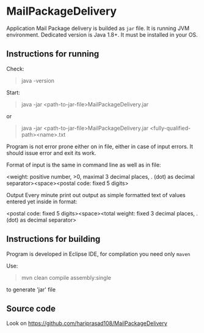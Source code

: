 MailPackageDelivery
===================

Application Mail Package delivery is builded as `jar` file. It is running JVM environment. Dedicated version is Java 1.8+. It must be installed in your OS.

Instructions for running
-----------------------

 Check:

> java -version 

Start:

> java -jar \<path-to-jar-file\>MailPackageDelivery.jar

or

> java -jar \<path-to-jar-file\>MailPackageDelivery.jar \<fully-qualified-path\>\<name\>.txt

Program is not error prone either on in file, either in case of input errors. It should issue error and exit its work.

Format of input is the same in command line as well as in file:

\<weight: positive number, >0, maximal 3 decimal places, . (dot) as decimal separator\>\<space\>\<postal code: fixed 5 digits\>

Output Every minute print out output as simple formatted text of values entered yet inside in format:

\<postal code: fixed 5 digits\>\<space\>\<total weight: fixed 3 decimal places, . (dot) as decimal separator\>


Instructions for building
------------------------

Program is developed in Eclipse IDE, for compilation you need only `maven`

Use:

> mvn clean compile assembly:single

to generate 'jar' file

Source code
-----------

Look on https://github.com/hariprasad108/MailPackageDelivery

